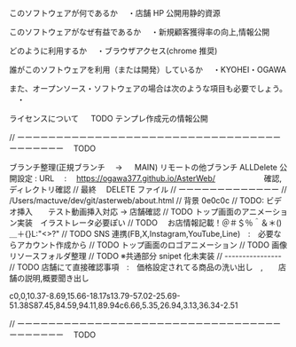 このソフトウェアが何であるか
　・店舗 HP 公開用静的資源

このソフトウェアがなぜ有益であるか
　・新規顧客獲得率の向上,情報公開

どのように利用するか
　・ブラウザアクセス(chrome 推奨)

誰がこのソフトウェアを利用（または開発）しているか
　・KYOHEI・OGAWA

また、オープンソース・ソフトウェアの場合は次のような項目も必要でしょう。
　・

ライセンスについて
　 TODO テンプレ作成元の情報公開

// ーーーーーーーーーーーーーーーーーーーーーーーーーーーーーーーーーーーーーーーーー　 TODO

ブランチ整理(正規ブランチ　 → 　 MAIN)
リモートの他ブランチ ALLDelete
公開設定 : URL 　:　 https://ogawa377.github.io/AsterWeb/
　　　　　　確認,ディレクトリ確認
// 最終　 DELETE ファイル
// ーーーーーーーーーーーーー
// /Users/mactuve/dev/git/asterweb/about.html
// 背景 0e0c0c
// TODO: ビデオ挿入　　テスト動画挿入対応 → 店舗確認
// TODO トップ画面のアニメーション実装　イラストレータ必要ぽい
// TODO 　お店情報記載！＠＃＄％＾＆＊()＿＋{}L:"<>?"
// TODO SNS 連携(FB,X,Instagram,YouTube,Line)　:　必要ならアカウント作成から
// TODO トップ画面のロゴアニメーション
// TODO 画像リソースフォルダ整理
// TODO ※共通部分 snipet 化未実装
// ----------------
// TODO 店舗にて直接確認事項　:　価格設定されてる商品の洗い出し　,　　店舗の説明,概要聞き出し

c0,0,10.37-8.69,15.66-18.17s13.79-57.02-25.69-51.38S87.45,84.59,94.11,89.94c6.66,5.35,26.94,3.13,36.34-2.51

// ーーーーーーーーーーーーーーーーーーーーーーーーーーーーーーーーーーーーーーーーー　 TODO
